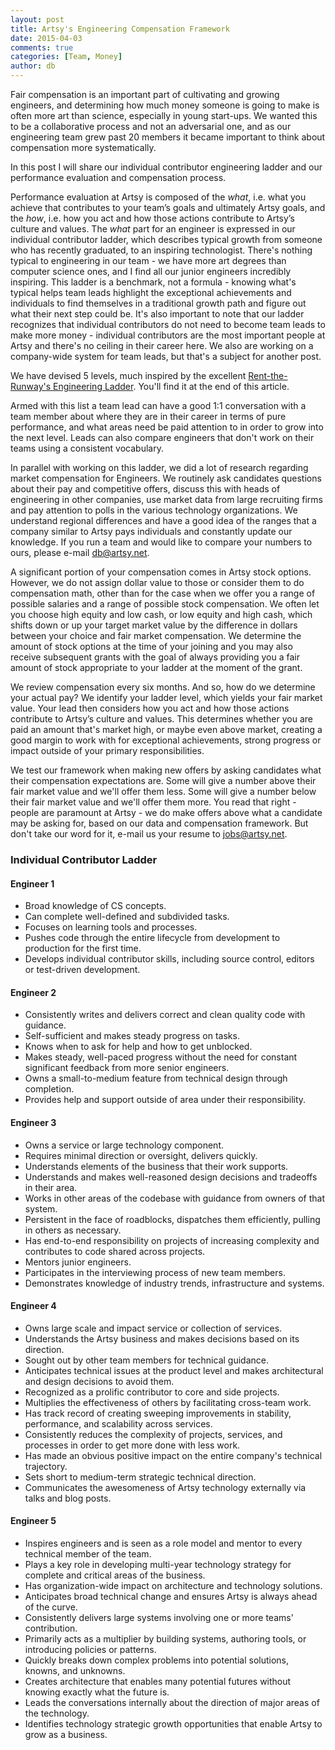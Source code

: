 ```yaml
---
layout: post
title: Artsy's Engineering Compensation Framework
date: 2015-04-03
comments: true
categories: [Team, Money]
author: db
---
```

Fair compensation is an important part of cultivating and growing engineers, and determining how much money someone is going to make is often more art than science, especially in young start-ups. We wanted this to be a collaborative process and not an adversarial one, and as our engineering team grew past 20 members it became important to think about compensation more systematically.

In this post I will share our individual contributor engineering ladder and our performance evaluation and compensation process.

<!-- more -->

Performance evaluation at Artsy is composed of the *what*, i.e. what you achieve that contributes to your team’s goals and ultimately Artsy goals, and the *how*, i.e. how you act and how those actions  contribute to Artsy’s culture and values. The *what* part for an engineer is expressed in our individual contributor ladder, which describes typical growth from someone who has recently graduated, to an inspiring technologist. There's nothing typical to engineering in our team - we have more art degrees than computer science ones, and I find all our junior engineers incredibly inspiring. This ladder is a benchmark, not a formula - knowing what's typical helps team leads highlight the exceptional achievements and individuals to find themselves in a traditional growth path and figure out what their next step could be. It's also important to note that our ladder recognizes that individual contributors do not need to become team leads to make more money - individual contributors are the most important people at Artsy and there's no ceiling in their career here. We also are working on a company-wide system for team leads, but that's a subject for another post.

We have devised 5 levels, much inspired by the excellent [Rent-the-Runway's Engineering Ladder](http://dresscode.renttherunway.com/blog/ladder). You'll find it at the end of this article.

Armed with this list a team lead can have a good 1:1 conversation with a team member about where they are in their career in terms of pure performance, and what areas need be paid attention to in order to grow into the next level. Leads can also compare engineers that don't work on their teams using a consistent vocabulary.

In parallel with working on this ladder, we did a lot of research regarding market compensation for Engineers. We routinely ask candidates questions about their pay and competitive offers, discuss this with  heads of engineering in other companies, use market data from large recruiting firms and pay attention to polls in the various technology organizations. We understand regional differences and have a good idea of the ranges that a company similar to Artsy pays individuals and constantly update our knowledge. If you run a team and would like to compare your numbers to ours, please e-mail <a href='mailto:db@artsy.net'>db@artsy.net</a>.

A significant portion of your compensation comes in Artsy stock options. However, we do not assign dollar value to those or consider them to do compensation math, other than for the case when we offer you a range of possible salaries and a range of possible stock compensation. We often let you choose high equity and low cash, or low equity and high cash, which shifts down or up your target market value by the difference in dollars between your choice and fair market compensation. We determine the amount of stock options at the time of your joining and you may also receive subsequent grants with the goal of always providing you a fair amount of stock appropriate to your ladder at the moment of the grant.

We review compensation every six months. And so, how do we determine your actual pay? We identify your ladder level, which yields your fair market value. Your lead then considers how you act and how those actions contribute to Artsy’s culture and values. This determines whether you are paid an amount that's market high, or maybe even above market, creating a good margin to work with for exceptional achievements, strong progress or impact outside of your primary responsibilities.

We test our framework when making new offers by asking candidates what their compensation expectations are. Some will give a number above their fair market value and we'll offer them less. Some will give a number below their fair market value and we'll offer them more. You read that right - people are paramount at Artsy - we do make offers above what a candidate may be asking for, based on our data and compensation framework. But don't take our word for it, e-mail us your resume to <a href='jobs@artsy.net'>jobs@artsy.net</a>.

### Individual Contributor Ladder

#### Engineer 1

* Broad knowledge of CS concepts.
* Can complete well-defined and subdivided tasks.
* Focuses on learning tools and processes.
* Pushes code through the entire lifecycle from development to production for the first time.
* Develops individual contributor skills, including source control, editors or test-driven development.

#### Engineer 2

* Consistently writes and delivers correct and clean quality code with guidance.
* Self-sufficient and makes steady progress on tasks.
* Knows when to ask for help and how to get unblocked.
* Makes steady, well-paced progress without the need for constant significant feedback from more senior engineers.
* Owns a small-to-medium feature from technical design through completion.
* Provides help and support outside of area under their responsibility.

#### Engineer 3

* Owns a service or large technology component.
* Requires minimal direction or oversight, delivers quickly.
* Understands elements of the business that their work supports.
* Understands and makes well-reasoned design decisions and tradeoffs in their area.
* Works in other areas of the codebase with guidance from owners of that system.
* Persistent in the face of roadblocks, dispatches them efficiently, pulling in others as necessary.
* Has end-to-end responsibility on projects of increasing complexity and contributes to code shared across projects.
* Mentors junior engineers.
* Participates in the interviewing process of new team members.
* Demonstrates knowledge of industry trends, infrastructure and systems.

#### Engineer 4

* Owns large scale and impact service or collection of services.
* Understands the Artsy business and makes decisions based on its direction.
* Sought out by other team members for technical guidance.
* Anticipates technical issues at the product level and makes architectural and design decisions to avoid them.
* Recognized as a prolific contributor to core and side projects.
* Multiplies the effectiveness of others by facilitating cross-team work.
* Has track record of creating sweeping improvements in stability, performance, and scalability across services.
* Consistently reduces the complexity of projects, services, and processes in order to get more done with less work.
* Has made an obvious positive impact on the entire company's technical trajectory.
* Sets short to medium-term strategic technical direction.
* Communicates the awesomeness of Artsy technology externally via talks and blog posts.

#### Engineer 5

* Inspires engineers and is seen as a role model and mentor to every technical member of the team.
* Plays a key role in developing multi-year technology strategy for complete and critical areas of the business.
* Has organization-wide impact on architecture and technology solutions.
* Anticipates broad technical change and ensures Artsy is always ahead of the curve.
* Consistently delivers large systems involving one or more teams' contribution.
* Primarily acts as a multiplier by building systems, authoring tools, or introducing policies or patterns.
* Quickly breaks down complex problems into potential solutions, knowns, and unknowns.
* Creates architecture that enables many potential futures without knowing exactly what the future is.
* Leads the conversations internally about the direction of major areas of the technology.
* Identifies technology strategic growth opportunities that enable Artsy to grow as a business.
